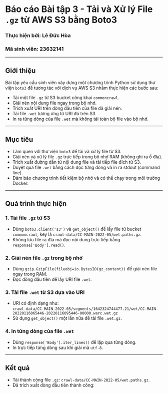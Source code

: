 # Báo cáo Bài tập 3 - Tải và Xử lý File `.gz` từ AWS S3 bằng Boto3  

### Thực hiện bởi: Lê Đức Hòa  
### Mã sinh viên: 23632141  

---

## Giới thiệu

Bài tập yêu cầu sinh viên xây dựng một chương trình Python sử dụng thư viện `boto3` để tương tác với dịch vụ AWS S3 nhằm thực hiện các bước sau:

- Tải một file `.gz` từ S3 bucket công khai `commoncrawl`.
- Giải nén nội dung file ngay trong bộ nhớ.
- Trích xuất URI trên dòng đầu tiên của file đã giải nén.
- Tải file `.wet` tương ứng từ URI đó trên S3.
- In ra từng dòng của file `.wet` mà không tải toàn bộ file vào bộ nhớ.

---

## Mục tiêu

- Làm quen với thư viện `boto3` để tải và xử lý file từ S3.
- Giải nén và xử lý file `.gz` trực tiếp trong bộ nhớ RAM (không ghi ra ổ đĩa).
- Trích xuất đường dẫn từ nội dung file và tải tiếp file đích từ S3.
- Duyệt qua file `.wet` bằng cách đọc từng dòng và in ra stdout (command line).
- Đảm bảo chương trình tiết kiệm bộ nhớ và có thể chạy trong môi trường Docker.

---

## Quá trình thực hiện

### 1. Tải file `.gz` từ S3
- Dùng `boto3.client('s3')` và `get_object()` để lấy file từ bucket `commoncrawl`, key là `crawl-data/CC-MAIN-2022-05/wet.paths.gz`.
- Không lưu file ra đĩa mà đọc nội dung trực tiếp bằng `response['Body'].read()`.

### 2. Giải nén file `.gz` trong bộ nhớ
- Dùng `gzip.GzipFile(fileobj=io.BytesIO(gz_content))` để giải nén file ngay trong RAM.
- Đọc dòng đầu tiên để lấy URI file `.wet`.

### 3. Tải file `.wet` từ S3 dựa vào URI
- URI có định dạng như:  
  `crawl-data/CC-MAIN-2022-05/segments/1642324744477.21/wet/CC-MAIN-20220116065446-20220116095446-00000.warc.wet.gz`
- Sử dụng `get_object()` một lần nữa để tải file `.wet.gz`.

### 4. In từng dòng của file `.wet`
- Dùng `response['Body'].iter_lines()` để lặp qua từng dòng.
- In trực tiếp từng dòng sau khi giải mã `utf-8`.

---

## Kết quả

- Tải thành công file `.gz`: `crawl-data/CC-MAIN-2022-05/wet.paths.gz`.
- Đã trích xuất dòng đầu tiên thành công:
